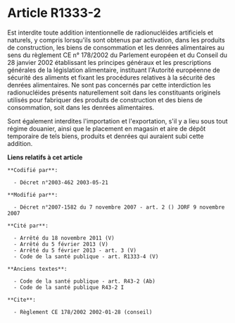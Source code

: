 # Article R1333-2

Est interdite toute addition intentionnelle de radionucléides artificiels et naturels, y compris lorsqu'ils sont obtenus par
activation, dans les produits de construction, les biens de consommation et les denrées alimentaires au sens du règlement CE
n° 178/2002 du Parlement européen et du Conseil du 28 janvier 2002 établissant les principes généraux et les prescriptions
générales de la législation alimentaire, instituant l'Autorité européenne de sécurité des aliments et fixant les procédures
relatives à la sécurité des denrées alimentaires. Ne sont pas concernés par cette interdiction les radionucléides présents
naturellement soit dans les constituants originels utilisés pour fabriquer des produits de construction et des biens de
consommation, soit dans les denrées alimentaires.

Sont également interdites l'importation et l'exportation, s'il y a lieu sous tout régime douanier, ainsi que le placement en
magasin et aire de dépôt temporaire de tels biens, produits et denrées qui auraient subi cette addition.

**Liens relatifs à cet article**

	**Codifié par**:

	  - Décret n°2003-462 2003-05-21

	**Modifié par**:

	  - Décret n°2007-1582 du 7 novembre 2007 - art. 2 () JORF 9 novembre 2007

	**Cité par**:

	  - Arrêté du 18 novembre 2011 (V)
	  - Arrêté du 5 février 2013 (V)
	  - Arrêté du 5 février 2013 - art. 3 (V)
	  - Code de la santé publique - art. R1333-4 (V)

	**Anciens textes**:

	  - Code de la santé publique - art. R43-2 (Ab)
	  - Code de la santé publique R43-2 I

	**Cite**:

	  - Règlement CE 178/2002 2002-01-28 (conseil)
